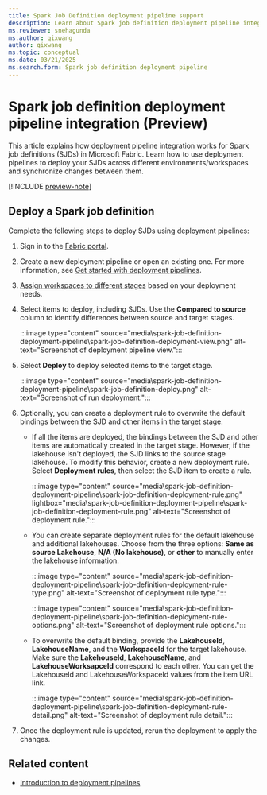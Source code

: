 ```yaml
---
title: Spark Job Definition deployment pipeline support
description: Learn about Spark job definition deployment pipeline integration, including how to set up and deploy SJDs across different stages.
ms.reviewer: snehagunda
ms.author: qixwang
author: qixwang
ms.topic: conceptual
ms.date: 03/21/2025
ms.search.form: Spark job definition deployment pipeline
---
```


# Spark job definition deployment pipeline integration (Preview)

This article explains how deployment pipeline integration works for Spark job definitions (SJDs) in Microsoft Fabric. Learn how to use deployment pipelines to deploy your SJDs across different environments/workspaces and synchronize changes between them.

[!INCLUDE [preview-note](../includes/feature-preview-note.md)]

## Deploy a Spark job definition

Complete the following steps to deploy SJDs using deployment pipelines:

1. Sign in to the [Fabric portal](https://app.fabric.microsoft.com/).

1. Create a new deployment pipeline or open an existing one. For more information, see [Get started with deployment pipelines](../cicd/deployment-pipelines/get-started-with-deployment-pipelines.md).

1. [Assign workspaces to different stages](../cicd/deployment-pipelines/assign-pipeline.md) based on your deployment needs.

1. Select items to deploy, including SJDs. Use the **Compared to source** column to identify differences between source and target stages.

    :::image type="content" source="media\spark-job-definition-deployment-pipeline\spark-job-definition-deployment-view.png" alt-text="Screenshot of deployment pipeline view.":::

1. Select **Deploy** to deploy selected items to the target stage.

    :::image type="content" source="media\spark-job-definition-deployment-pipeline\spark-job-definition-deploy.png" alt-text="Screenshot of run deployment.":::

1. Optionally, you can create a deployment rule to overwrite the default bindings between the SJD and other items in the target stage.

   * If all the items are deployed, the bindings between the SJD and other items are automatically created in the target stage. However, if the lakehouse isn't deployed, the SJD links to the source stage lakehouse. To modify this behavior, create a new deployment rule. Select **Deployment rules**, then select the SJD item to create a rule.

      :::image type="content" source="media\spark-job-definition-deployment-pipeline\spark-job-definition-deployment-rule.png" lightbox="media\spark-job-definition-deployment-pipeline\spark-job-definition-deployment-rule.png" alt-text="Screenshot of deployment rule.":::

    * You can create separate deployment rules for the default lakehouse and additional lakehouses. Choose from the three options: **Same as source Lakehouse**, **N/A (No lakehouse)**, or **other** to manually enter the lakehouse information.

      :::image type="content" source="media\spark-job-definition-deployment-pipeline\spark-job-definition-deployment-rule-type.png" alt-text="Screenshot of deployment rule type.":::

      :::image type="content" source="media\spark-job-definition-deployment-pipeline\spark-job-definition-deployment-rule-options.png" alt-text="Screenshot of deployment rule options.":::

    * To overwrite the default binding, provide the **LakehouseId**, **LakehouseName**, and the **WorkspaceId** for the target lakehouse. Make sure the **LakehouseId**, **LakehouseName**, and **LakehouseWorksapceId** correspond to each other. You can get the LakehouseId and LakehouseWorkspaceId values from the item URL link.

      :::image type="content" source="media\spark-job-definition-deployment-pipeline\spark-job-definition-deployment-rule-detail.png" alt-text="Screenshot of deployment rule detail.":::

1. Once the deployment rule is updated, rerun the deployment to apply the changes.

## Related content

* [Introduction to deployment pipelines](../cicd/deployment-pipelines/intro-to-deployment-pipelines.md)
